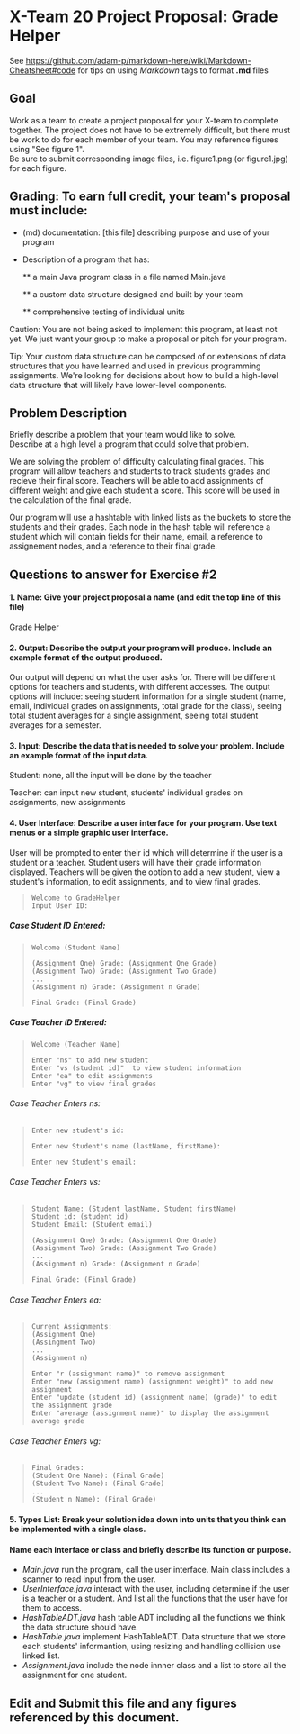 # X-Team 20 Project Proposal: Grade Helper

See https://github.com/adam-p/markdown-here/wiki/Markdown-Cheatsheet#code for tips on using *Markdown* tags to format __.md__ files

## Goal

Work as a team to create a project proposal for your X-team to complete together.
The project does not have to be extremely difficult,
but there must be work to do for each member of your team.
You may reference figures using "See figure 1".  
Be sure to submit corresponding image files, i.e. figure1.png (or figure1.jpg) for each figure.

## Grading: To earn full credit, your team's proposal must include:

* (md) documentation: [this file] describing purpose and use of your program

* Description of a program that has:

  ** a main Java program class in a file named Main.java
  
  ** a custom data structure designed and built by your team
  
  ** comprehensive testing of individual units
  
 Caution: You are not being asked to implement this program, at least not yet. 
 We just want your group to make a proposal or pitch for your program.
 
 Tip: Your custom data structure can be composed of or extensions of data structures that you have learned and used in previous programming assignments.  We're looking for decisions about how to build a high-level data structure that will likely have lower-level components.

## Problem Description

Briefly describe a problem that your team would like to solve.  
Describe at a high level a program that could solve that problem.

We are solving the problem of difficulty calculating final grades. This program will allow teachers and students to track students grades and recieve their final score. Teachers will be able to add assignments of different weight and give each student a score. This score will be used in the calculation of the final grade.

Our program will use a hashtable with linked lists as the buckets to store the students and their grades. Each node in the hash table will reference a student which will contain fields for their name, email, a reference to assignement nodes, and a reference to their final grade. 

## Questions to answer for Exercise #2

#### 1. Name: Give your project proposal a name (and edit the top line of this file)

Grade Helper


#### 2. Output: Describe the output your program will produce.  Include an example format of the output produced.

Our output will depend on what the user asks for. There will be different options for teachers and students, with different accesses. The output options will include: seeing student information for a single student (name, email, individual grades on assignments, total grade for the class), seeing total student averages for a single assignment, seeing total student averages for a semester.


#### 3. Input: Describe the data that is needed to solve your problem. Include an example format of the input data.

Student: none, all the input will be done by the teacher

Teacher: can input new student, students' individual grades on assignments, new assignments


#### 4. User Interface: Describe a user interface for your program.  Use text menus or a simple graphic user interface.

User will be prompted to enter their id which will determine if the user is a student or a teacher.
Student users will have their grade information displayed.
Teachers will be given the option to add a new student, view a student's information, to edit assignments, and to view final grades.

> ```
> Welcome to GradeHelper
> Input User ID:
> ```

##### Case Student ID Entered:
> ```
> Welcome (Student Name)
>
> (Assignment One) Grade: (Assignment One Grade)
> (Assignment Two) Grade: (Assignment Two Grade)
> ...
> (Assignment n) Grade: (Assignment n Grade)
>
> Final Grade: (Final Grade)
> ```

##### Case Teacher ID Entered:
> ```
> Welcome (Teacher Name)
>
> Enter "ns" to add new student
> Enter "vs (student id)"  to view student information
> Enter "ea" to edit assignments
> Enter "vg" to view final grades
> ```

###### Case Teacher Enters ns:
> ```
> Enter new student's id:
>
> Enter new Student's name (lastName, firstName):
>
> Enter new Student's email:
> ```

###### Case Teacher Enters vs:
> ```
> Student Name: (Student lastName, Student firstName)
> Student id: (student id)
> Student Email: (Student email)
>
> (Assignment One) Grade: (Assignment One Grade)
> (Assignment Two) Grade: (Assignment Two Grade)
> ...
> (Assignment n) Grade: (Assignment n Grade)
>
> Final Grade: (Final Grade)
> ```

###### Case Teacher Enters ea:
> ```
> Current Assignments:
> (Assignment One)
> (Assingment Two)
> ...
> (Assignment n)
>
> Enter "r (assignment name)" to remove assignment
> Enter "new (assignment name) (assignment weight)" to add new assignment
> Enter "update (student id) (assignment name) (grade)" to edit the assignment grade
> Enter "average (assignment name)" to display the assignment average grade
> ```

###### Case Teacher Enters vg:
> ```
> Final Grades:
> (Student One Name): (Final Grade)
> (Student Two Name): (Final Grade)
> ...
> (Student n Name): (Final Grade)
> ```

#### 5. Types List: Break your solution idea down into units that you think can be implemented with a single class.
#### Name each interface or class and briefly describe its function or purpose.

* *Main.java* run the program, call the user interface. Main class includes a scanner to read input from the user.
* *UserInterface.java* interact with the user, including determine if the user is a teacher or a student. And list all the functions that the user have for them to access. 
* *HashTableADT.java* hash table ADT including all the functions we think the data structure should have.
* *HashTable.java* implement HashTableADT. Data structure that we store each students' informantion, using resizing and handling collision use linked list. 
* *Assignment.java* include the node innner class and a list to store all the assignment for one student.




## Edit and Submit this file and any figures referenced by this document.

